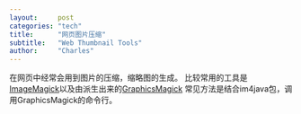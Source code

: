 ```yaml
---
layout:     post
categories: "tech"
title:      "网页图片压缩"
subtitle:   "Web Thumbnail Tools"
author:     "Charles"
---
```

在网页中经常会用到图片的压缩，缩略图的生成。
比较常用的工具是[ImageMagick](http://www.imagemagick.org)以及由派生出来的[GraphicsMagick](http://www.graphicsmagick.org/)
常见方法是结合im4java包，调用GraphicsMagick的命令行。